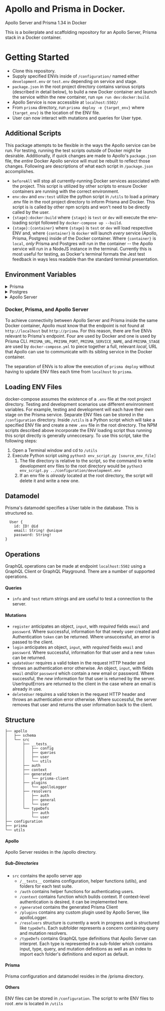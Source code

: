 # Apollo and Prisma in Docker.
Apollo Server and Prisma 1.34 in Docker

This is a boilerplate and scaffolding repository for an Apollo Server, Prisma stack in a Docker container.

# Getting Started

- Clone this repository.
- Supply specified ENVs inside of `/configuration/` named either `development.env` or `test.env` depending on service and stage.
- `package.json` in the root project directory contains various scripts (described in detail below), to build a new Docker container and launch the service within the new container, run `npm run dev:docker:build`.
- Apollo Service is now accessible at `localhost:5502/`
- From `prisma` directory, run `prisma deploy -e {target_env}` where `{target_env}` is the location of the ENV file.
- User can now interact with mutations and queries for User type.

## Additional Scripts

This package attempts to be flexible in the ways the Apollo service can be run. For testing, running the test scripts outside of Docker might be desirable. Additionally, if quick changes are made to Apollo's `package.json` file, the _entire_ Docker Apollo service will must be rebuilt to reflect those changes. Following are descriptions of what each script in `/package.json` accomplishes.
- `beforeAll` will stop all currently-running Docker services associated with the project. This script is utilized by other scripts to ensure Docker containers are running with the correct environment.
- `env:dev` and `env:test` utilize the python script in `/utils` to load a primary .env file in the root project directory to inform Prisma and Docker. This script is is called by other npm scripts and won't need to be directly called by the user.
- `{stage}:docker:build` where `{stage}` is `test` or `dev` will execute the env-loading script followed by `docker-compose up --build`.
- `{stage}:{container}` where `{stage}` is `test` or `dev` will load respective ENV and, where `{container}` is `docker` will launch _every_ service (Apollo, Prisma, Postgres) inside of the Docker container. Where `{container}` is `local`, _only_ Prisma and Postgres will run in the container -- the Apollo service will run in a NodeJS instance in the terminal. Currently this is most useful for testing, as Docker's terminal formats the Jest test feedback in ways less readable than the standard terminal presentation.

## Environment Variables

<details>
  <summary>Prisma</summary>

  * `PRISMA_ENDPOINT` | Specifies the full Prisma endpoint to which Prisma CLI can execute deploy commands. 
  * `PRISMA_URL` | Component of following four ENV variables. Used by `docker-compose` to specify Prisma's endpoint within Docker container.
  * `PRISMA_PORT`
  * `PRISMA_SERVICE_NAME`
  * `PRISMA_STAGE`
  * `PRISMA_SECRET` | Used to authenticate requests to Prisma Client
  * `PRISMA_MANAGEMENT_API_SECRET` | Optional, but should also be excluded from Docker and Prisma configurations. This ENV provides a secret for Prisma's Management API.
</details>

<details> 
  <summary>Postgres</summary> 

  * `PG_USER` | Specifies the username of the Postgres database.
  * `PG_PASSWORD` | Specifies the password for the Postgres database.
</details>
<details> 
  <summary>Apollo Server</summary>

  * `NPM_COMMAND` | Provides the command that Docker runs on Apollo service in `docker-compose`.
  * `JWT_SECRET` | Secret used for generating and evaluating Authorization tokens.
  * `APOLLO_PORT` | Specifies the port at which the Apollo Server listens.
  * `APOLLO_TEST_PORT` | Specifies the port at which the Apollo Server listens during testing scripts.
</details>



### Docker, Prisma, and Apollo Server


To achieve connectivity between Apollo Server and Prisma inside the same Docker container, Apollo must know that the endpoint is not found at `http://localhost` but `http://prisma`. For this reason, there are five ENVs relevant to Prisma's endpoint. Four are used by Docker and one is used by Prisma CLI. `PRISMA_URL`, `PRISMA_PORT`, `PRISMA_SERVICE_NAME`, and `PRISMA_STAGE` are used by `docker-compose.yml` to piece together a full, relevant *local*, URL that Apollo can use to communicate with its sibling service in the Docker container.

The separation of ENVs is to allow the execution of `prisma deploy` without having to update ENV files each time from `localhost` to `prisma`.

## Loading ENV Files

docker-compose assumes the existence of a `.env` file at the root project directory. Testing and development scenarios use different envinronment variables. For example, testing and development will each have their own stage on the Prisma service. Separate ENV files can be stored in the `/configuration` directory. Inside `/utils` is a Python script which will take a specified ENV file and create a new `.env` file in the root directory. The NPM scripts described above incorporate the ENV loading script thus running this script directly is generally unneccesary. To use this script, take the following steps:
  1. Open a Terminal window and cd to `/utils`
  2. Execute Python script using `python3 env_script.py [source_env_file]`
     1. The file directory is relative to the script, so the command to write development env files to the root directory would be `python3 env_script.py ../configuration/development.env`
     2. If an env file is _already_ located at the root directory, the script will delete it and write a new one.



## Datamodel

Prisma's datamodel specifies a User table in the database. This is structured so.

```
  User {
	id: ID! @id
	email: String! @unique
	password: String!
}
```


## Operations
GraphQL operations can be made at endpoint `localhost:5502` using a GraphQL Client or GraphQL Playground. There are a number of supported operations.

#### Queries
* `info` and `test` return strings and are useful to test a connection to the server.

#### Mutations
* `register` anticipates an object, `input`, with *required* fields `email` and `password`. Where successful, information for that newly user created and Authentication `token` can be returned. Where unsuccessful, an error is passed to the client.
* `login` anticipates an object, `input`, with *required* fields `email` and `password`. Where successful, information for that user and a new `token` can be returned.
* `updateUser` requires a valid token in the request HTTP header and throws an authentication error otherwise. An object, `input`, with fields `email` _and/or_ `password` which contain a new email or password. Where successful, the _new_ information for that user is returned by the server. UserInputErrors are returned to the client in the case where an email is already in use.
* `deleteUser` requires a valid token in the request  HTTP header and throws an authentication error otherwise. Where successful, the server removes that user and returns the user information back to the client.

## Structure

```
├── apollo
│   ├── schema
│   └── src
│       ├── __tests__
│       │   ├── config
│       │   ├── queries
│       │   ├── user
│       │   └── utils
│       ├── auth
│       ├── context
│       ├── generated
│       │   └── prisma-client
│       ├── plugins
│       │   └── apolloLogger
│       ├── resolvers
│       │   ├── auth
│       │   ├── general
│       │   └── user
│       └── typeDefs
│           ├── auth
│           └── user
├── configuration
├── prisma
└── utils
```

#### Apollo 
Apollo Server resides in the /apollo directory.
##### Sub-Directories
  - `src` contains the apollo server app
    - `/__tests__` contains configuration, helper functions (utils), and folders for each test suite.
    - `/auth` contains helper functions for authenticating users.
    - `/context` contains function which builds context. If context-level authentication is desired, it can be implemented here.
    - `/generated` contains the generated Prisma Client
    - `/plugins` contains any custom plugin used by Apollo Server, like apolloLogger.
    - `/resolvers` structure is currently a work in progress and is structured like `typeDefs`. Each subfolder represents a concern containing query and mutation resolvers.
    - `/typeDefs` contains GraphQL type definitions that Apollo Server can interpret. Each type is represented in a sub-folder which contains input, type, query, and mutation definitions as well as an index to import each folder's definitions and export as default.

#### Prisma
Prisma configuration and datamodel resides in the /prisma directory.

#### Others
ENV files can be stored in `/configuration`. The script to write ENV files to root .env is located in `/utils`
